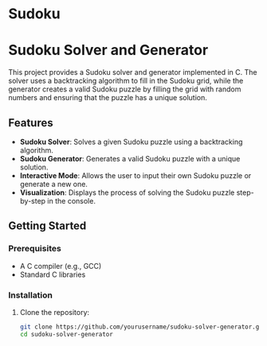 # Sudoku
# Sudoku Solver and Generator

This project provides a Sudoku solver and generator implemented in C. The solver uses a backtracking algorithm to fill in the Sudoku grid, while the generator creates a valid Sudoku puzzle by filling the grid with random numbers and ensuring that the puzzle has a unique solution.

## Features

- **Sudoku Solver**: Solves a given Sudoku puzzle using a backtracking algorithm.
- **Sudoku Generator**: Generates a valid Sudoku puzzle with a unique solution.
- **Interactive Mode**: Allows the user to input their own Sudoku puzzle or generate a new one.
- **Visualization**: Displays the process of solving the Sudoku puzzle step-by-step in the console.

## Getting Started

### Prerequisites

- A C compiler (e.g., GCC)
- Standard C libraries

### Installation

1. Clone the repository:
   ```sh
   git clone https://github.com/yourusername/sudoku-solver-generator.git
   cd sudoku-solver-generator
